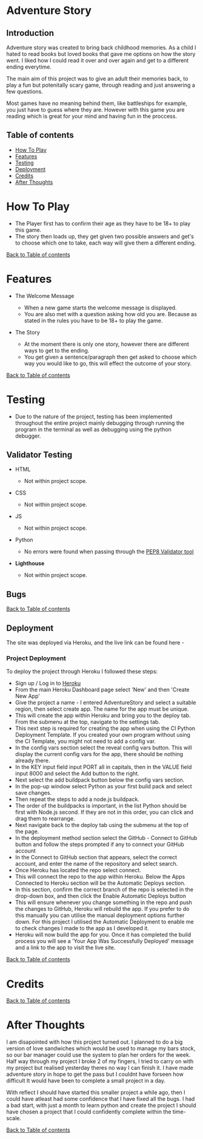 # Adventure Story

## Introduction 

Adventure story was created to bring back childhood memories. As a child I hated to read books but loved books that gave me options on how the story went. I liked how I could read it over and over again and get to a different ending everytime.

The main aim of this project was to give an adult their memories back, to play a fun but potenitally scary game, through reading and just answering a few questions.

Most games have no meaning behind them, like battleships for example, you just have to guess where they are. However with this game you are reading which is great for your mind and having fun in the proccess.

## Table of contents
* [How To Play](#How_To_Play)
* [Features](#Features)
* [Testing](#Testing)
* [Deployment](#Deployment)
* [Credits](#Credits)
* [After Thoughts](#After_Thoughts)

# How To Play

- The Player first has to confirm their age as they have to be 18+ to play this game.
- The story then loads up, they get given two possible answers and get's to choose which one to take, each way will give them a different ending.


[Back to Table of contents](#table-of-contents)

# Features
- The Welcome Message
    - When a new game starts the welcome message is displayed.
    - You are also met with a question asking how old you are. Because as stated in the rules you have to be 18+ to play the game.

- The Story
    - At the moment there is only one story, however there are different ways to get to the ending.
    - You get given a sentence/paragraph then get asked to choose which way you would like to go, this will effect the outcome of your story.

[Back to Table of contents](#table-of-contents)

# Testing
- Due to the nature of the project, testing has been implemented throughout the entire project mainly debugging through running the program in the terminal as well as debugging using the python debugger.

## Validator Testing

- HTML
    - Not within project scope.

- CSS
    - Not within project scope.

- JS
    - Not within project scope.

- Python
    - No errors were found when passing through the [PEP8 Validator tool](http://pep8online.com/)

- **Lighthouse**

    - Not within project scope.

## Bugs


[Back to Table of contents](#table-of-contents)

## Deployment
The site was deployed via Heroku, and the live link can be found here - 

### Project Deployment
To deploy the project through Heroku I followed these steps:
- Sign up / Log in to [Heroku](https://www.heroku.com/)
- From the main Heroku Dashboard page select 'New' and then 'Create New App'
- Give the project a name - I entered AdventureStory and select a suitable region, then select create app. The name for the app must be unique.
- This will create the app within Heroku and bring you to the deploy tab. From the submenu at the top, navigate to the settings tab.
- This next step is required for creating the app when using the CI Python Deployment Template. If you created your own program without using the CI Template, you might not need to add a config var.
- In the config vars section select the reveal config vars button. This will display the current config vars for the app, there should be nothing already there.
- In the KEY input field input PORT all in capitals, then in the VALUE field input 8000 and select the Add button to the right.
- Next select the add buildpack button below the config vars section.
- In the pop-up window select Python as your first build pack and select save changes.
- Then repeat the steps to add a node.js buildpack.
- The order of the buildpacks is important, in the list Python should be first with Node.js second. If they are not in this order, you can click and drag them to rearrange.
- Next navigate back to the deploy tab using the submenu at the top of the page.
- In the deployment method section select the GitHub - Connect to GitHub button and follow the steps prompted if any to connect your GitHub account
- In the Connect to GitHub section that appears, select the correct account, and enter the name of the repository and select search.
- Once Heroku has located the repo select connect.
- This will connect the repo to the app within Heroku. Below the Apps Connected to Heroku section will be the Automatic Deploys section.
- In this section, confirm the correct branch of the repo is selected in the drop-down box, and then click the Enable Automatic Deploys button
- This will ensure whenever you change something in the repo and push the changes to GitHub, Heroku will rebuild the app. If you prefer to do this manually you can utilise the manual deployment options further down. For this project I utilised the Automatic Deployment to enable me to check changes I made to the app as I developed it.
- Heroku will now build the app for you. Once it has completed the build process you will see a 'Your App Was Successfully Deployed' message and a link to the app to visit the live site.

[Back to Table of contents](#table-of-contents)

# Credits

[Back to Table of contents](#table-of-contents)

# After Thoughts

I am disapointed with how this project turned out. I planned to do a big version of love sandwiches which would be used to manage my bars stock, so our bar manager could use the system to plan her orders for the week. Half way through my project I broke 2 of my fingers, I tried to carry on with my project but realised yesterday theres no way I can finish it. I have made adventure story in hope to get the pass but I couldnt have forseen how difficult It would have been to complete a small project in a day. 

With reflect I should have started this smaller project a while ago, then I could have atleast had some confidence that I have fixed all the bugs. I had a bad start, with just a month to learn python and create the project I should have chosen a project that I could confidently complete within the time-scale.

[Back to Table of contents](#table-of-contents)